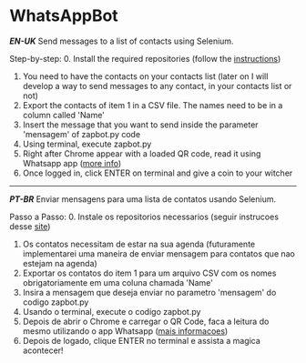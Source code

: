 # WhatsAppBot
***EN-UK***
Send messages to a list of contacts using Selenium.

Step-by-step:
0. Install the required repositories (follow the [instructions](https://selenium-python.readthedocs.io/installation.html))
1. You need to have the contacts on your contacts list (later on I will develop a way to send messages to any contact, in your contacts list or not)
2. Export the contacts of item 1 in a CSV file. The names need to be in a column called 'Name'
3. Insert the message that you want to send inside the parameter 'mensagem' of zapbot.py code
4. Using terminal, execute zapbot.py
5. Right after Chrome appear with a loaded QR code, read it using Whatsapp app ([more info](https://faq.whatsapp.com/en/web/28080003/))
6. Once logged in, click ENTER on terminal and give a coin to your witcher

___________________________________________________

***PT-BR***
Enviar mensagens para uma lista de contatos usando Selenium.

Passo a Passo:
0. Instale os repositorios necessarios (seguir instrucoes desse [site](https://selenium-python.readthedocs.io/installation.html))
1. Os contatos necessitam de estar na sua agenda (futuramente implementarei uma maneira de enviar mensagem para contatos que nao estejam na agenda)
2. Exportar os contatos do item 1 para um arquivo CSV com os nomes obrigatoriamente em uma coluna chamada 'Name'
3. Insira a mensagem que deseja enviar no parametro 'mensagem' do codigo zapbot.py
4. Usando o terminal, execute o codigo zapbot.py
5. Depois de abrir o Chrome e carregar o QR Code, faca a leitura do mesmo utilizando o app Whatsapp ([mais informacoes](https://faq.whatsapp.com/en/web/28080003/))
6. Depois de logado, clique ENTER no terminal e assista a magica acontecer!